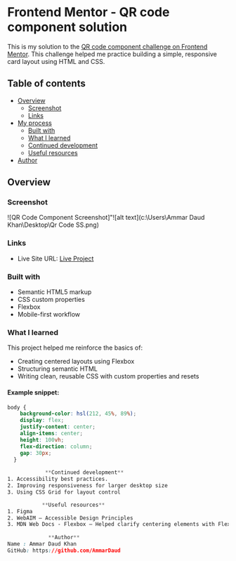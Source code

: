 # Frontend Mentor - QR code component solution

This is my solution to the [QR code component challenge on Frontend Mentor](https://www.frontendmentor.io/challenges/qr-code-component-iux_sIO_H). This challenge helped me practice building a simple, responsive card layout using HTML and CSS.

## Table of contents

- [Overview](#overview)
  - [Screenshot](#screenshot)
  - [Links](#links)
- [My process](#my-process)
  - [Built with](#built-with)
  - [What I learned](#what-i-learned)
  - [Continued development](#continued-development)
  - [Useful resources](#useful-resources)
- [Author](#author)

## Overview

### Screenshot

![QR Code Component Screenshot]"![alt text](c:\Users\Ammar Daud Khan\Desktop\Qr Code SS.png)

### Links

- Live Site URL: [Live Project](http://127.0.0.1:5500/Mod-3/qr-code-component-main/qr-code-component-main/index.html)

### Built with

- Semantic HTML5 markup
- CSS custom properties
- Flexbox
- Mobile-first workflow

### What I learned

This project helped me reinforce the basics of:

- Creating centered layouts using Flexbox
- Structuring semantic HTML
- Writing clean, reusable CSS with custom properties and resets

#### Example snippet:

```css
body {
    background-color: hsl(212, 45%, 89%);
    display: flex;
    justify-content: center;
    align-items: center;
    height: 100vh;
    flex-direction: column;
    gap: 30px;
  }
  
            **Continued development**
1. Accessibility best practices.
2. Improving responsiveness for larger desktop size
3. Using CSS Grid for layout control 

           **Useful resources**
1. Figma
2. WebAIM – Accessible Design Principles
3. MDN Web Docs - Flexbox – Helped clarify centering elements with Flexbox.
 
             **Author**
Name : Ammar Daud Khan
GitHub: https://github.com/AmmarDaud